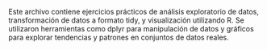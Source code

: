 Este archivo contiene ejercicios prácticos de análisis exploratorio de datos, transformación de datos a formato tidy, y visualización utilizando R. Se utilizaron herramientas como dplyr para manipulación de datos y gráficos para explorar tendencias y patrones en conjuntos de datos reales.

